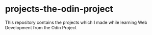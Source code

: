 # projects-the-odin-project
This repository contains the projects which I made while learning Web Development from the Odin Project 
